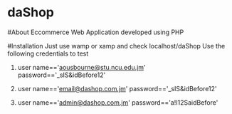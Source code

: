 # daShop


#About
Eccommerce Web Application developed using PHP

#Installation
Just use wamp or xamp and check localhost/daShop
Use the following credentials to test 

1. user name=='aousbourne@stu.ncu.edu.jm'
   password=='_sIS&idBefore12'

2. user name=='email@dashop.com.jm'
   password=='_sIS&idBefore12'

3. user name=='admin@dashop.com.jm'
   password=='a!I12SaidBefore'
